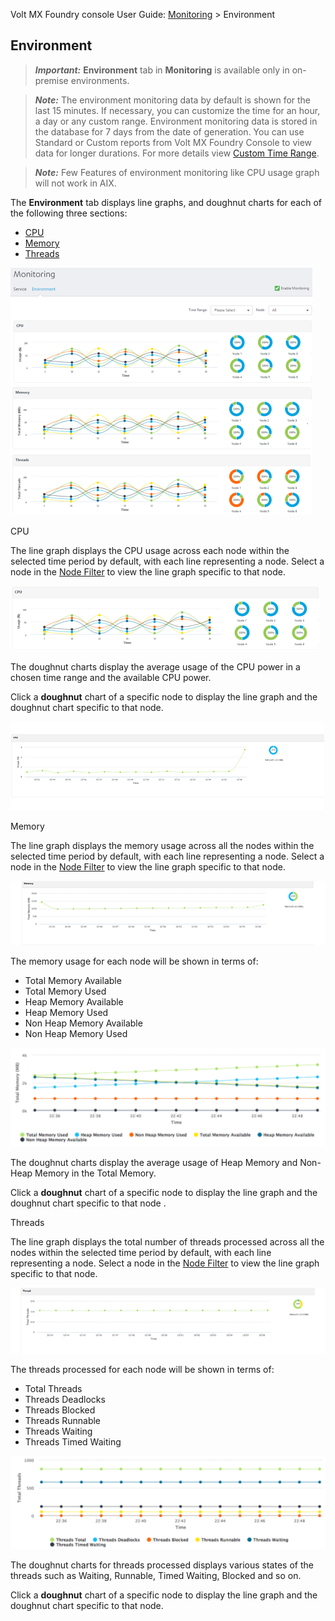                             

Volt MX  Foundry console User Guide: [Monitoring](Monitoring.md) > Environment

Environment
-----------

> **_Important:_** **Environment** tab in **Monitoring** is available only in on-premise environments.

> **_Note:_** The environment monitoring data by default is shown for the last 15 minutes. If necessary, you can customize the time for an hour, a day or any custom range. Environment monitoring data is stored in the database for 7 days from the date of generation. You can use Standard or Custom reports from Volt MX Foundry Console to view data for longer durations. For more details view [Custom Time Range](Monitoring.md#Custom_Time_Range).

> **_Note:_** Few Features of environment monitoring like CPU usage graph will not work in AIX.  

The **Environment** tab displays line graphs, and doughnut charts for each of the following three sections:

*   [CPU](#CPU)
*   [Memory](#Memory)
*   [Threads](#Threads)

![](Resources/Images/Environment_Monitoring_483x396.png)

CPU

The line graph displays the CPU usage across each node within the selected time period by default, with each line representing a node. Select a node in the [Node Filter](Monitoring.md#Node) to view the line graph specific to that node.  

![](Resources/Images/CPU_495x104.png)

The doughnut charts display the average usage of the CPU power in a chosen time range and the available CPU power.

Click a **doughnut** chart of a specific node to display the line graph and the doughnut chart specific to that node.

![](Resources/Images/cpueach_502x142.png)

Memory

The line graph displays the memory usage across all the nodes within the selected time period by default, with each line representing a node. Select a node in the [Node Filter](Monitoring.md#Node) to view the line graph specific to that node.

![](Resources/Images/Memory_508x104.png)

The memory usage for each node will be shown in terms of:

*   Total Memory Available
*   Total Memory Used
*   Heap Memory Available
*   Heap Memory Used
*   Non Heap Memory Available
*   Non Heap Memory Used

![](Resources/Images/memoryeach_516x162.png)

The doughnut charts display the average usage of Heap Memory and Non-Heap Memory in the Total Memory.

Click a **doughnut** chart of a specific node to display the line graph and the doughnut chart specific to that node .

Threads

The line graph displays the total number of threads processed across all the nodes within the selected time period by default, with each line representing a node. Select a node in the [Node Filter](Monitoring.md#Node) to view the line graph specific to that node.

![](Resources/Images/Threads_532x111.png)

The threads processed for each node will be shown in terms of:

*   Total Threads
*   Threads Deadlocks
*   Threads Blocked
*   Threads Runnable
*   Threads Waiting
*   Threads Timed Waiting

![](Resources/Images/threadseach_546x161.png)

The doughnut charts for threads processed displays various states of the threads such as Waiting, Runnable, Timed Waiting, Blocked and so on.

Click a **doughnut** chart of a specific node to display the line graph and the doughnut chart specific to that node.
